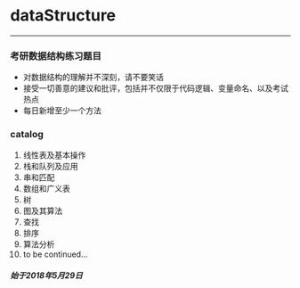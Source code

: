 # dataStructure
----------
### 考研数据结构练习题目
* 对数据结构的理解并不深刻，请不要笑话
* 接受一切善意的建议和批评，包括并不仅限于代码逻辑、变量命名、以及考试热点
* 每日新增至少一个方法

### catalog

1. 线性表及基本操作
2. 栈和队列及应用
3. 串和匹配
4. 数组和广义表
5. 树
6. 图及其算法
7. 查找
8. 排序
9. 算法分析
10. to be continued...

##### 始于2018年5月29日

